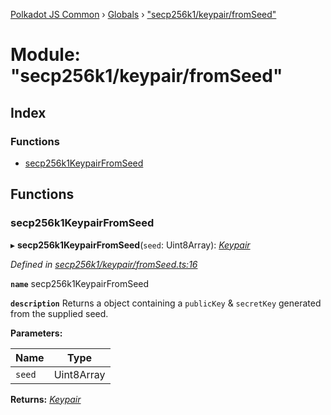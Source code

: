 [Polkadot JS Common](../README.md) › [Globals](../globals.md) › ["secp256k1/keypair/fromSeed"](_secp256k1_keypair_fromseed_.md)

# Module: "secp256k1/keypair/fromSeed"

## Index

### Functions

* [secp256k1KeypairFromSeed](_secp256k1_keypair_fromseed_.md#secp256k1keypairfromseed)

## Functions

###  secp256k1KeypairFromSeed

▸ **secp256k1KeypairFromSeed**(`seed`: Uint8Array): *[Keypair](../interfaces/_types_.keypair.md)*

*Defined in [secp256k1/keypair/fromSeed.ts:16](https://github.com/polkadot-js/common/blob/b00d4956/packages/util-crypto/src/secp256k1/keypair/fromSeed.ts#L16)*

**`name`** secp256k1KeypairFromSeed

**`description`** Returns a object containing a `publicKey` & `secretKey` generated from the supplied seed.

**Parameters:**

Name | Type |
------ | ------ |
`seed` | Uint8Array |

**Returns:** *[Keypair](../interfaces/_types_.keypair.md)*
